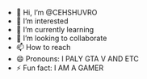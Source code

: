 - 👋 Hi, I’m @CEHSHUVRO
- 👀 I’m interested 
- 🌱 I’m currently learning 
- 💞️ I’m looking to collaborate
- 📫 How to reach 
- 😄 Pronouns: I PALY GTA V AND ETC
- ⚡ Fun fact: I AM A GAMER

<!---
CEHSHUVRO/CEHSHUVRO is a ✨ special ✨ repository because its `README.md` (this file) appears on your GitHub profile.
You can click the Preview link to take a look at your changes.
--->
